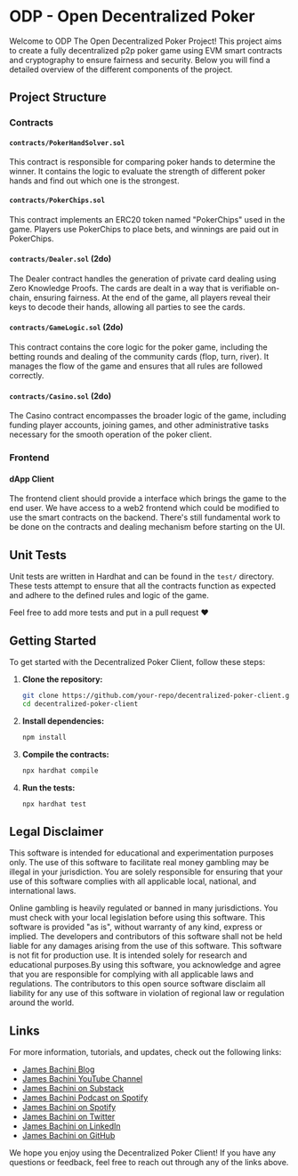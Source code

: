 
# ODP - Open Decentralized Poker

Welcome to ODP The Open Decentralized Poker Project! This project aims to create a fully decentralized p2p poker game using EVM smart contracts and cryptography to ensure fairness and security. Below you will find a detailed overview of the different components of the project.

## Project Structure

### Contracts

#### `contracts/PokerHandSolver.sol`

This contract is responsible for comparing poker hands to determine the winner. It contains the logic to evaluate the strength of different poker hands and find out which one is the strongest.

#### `contracts/PokerChips.sol`

This contract implements an ERC20 token named "PokerChips" used in the game. Players use PokerChips to place bets, and winnings are paid out in PokerChips.

#### `contracts/Dealer.sol` (2do)

The Dealer contract handles the generation of private card dealing using Zero Knowledge Proofs. The cards are dealt in a way that is verifiable on-chain, ensuring fairness. At the end of the game, all players reveal their keys to decode their hands, allowing all parties to see the cards.

#### `contracts/GameLogic.sol` (2do)

This contract contains the core logic for the poker game, including the betting rounds and dealing of the community cards (flop, turn, river). It manages the flow of the game and ensures that all rules are followed correctly.

#### `contracts/Casino.sol` (2do)

The Casino contract encompasses the broader logic of the game, including funding player accounts, joining games, and other administrative tasks necessary for the smooth operation of the poker client.

### Frontend

#### dApp Client

The frontend client should provide a interface which brings the game to the end user. We have access to a web2 frontend which could be modified to use the smart contracts on the backend. There's still fundamental work to be done on the contracts and dealing mechanism before starting on the UI.

## Unit Tests

Unit tests are written in Hardhat and can be found in the `test/` directory. These tests attempt to ensure that all the contracts function as expected and adhere to the defined rules and logic of the game.

Feel free to add more tests and put in a pull request ♥️

## Getting Started

To get started with the Decentralized Poker Client, follow these steps:

1. **Clone the repository:**

    ```bash
    git clone https://github.com/your-repo/decentralized-poker-client.git
    cd decentralized-poker-client
    ```

2. **Install dependencies:**

    ```bash
    npm install
    ```

3. **Compile the contracts:**

    ```bash
    npx hardhat compile
    ```

4. **Run the tests:**

    ```bash
    npx hardhat test
    ```

## Legal Disclaimer
This software is intended for educational and experimentation purposes only. The use of this software to facilitate real money gambling may be illegal in your jurisdiction. You are solely responsible for ensuring that your use of this software complies with all applicable local, national, and international laws.

Online gambling is heavily regulated or banned in many jurisdictions. You must check with your local legislation before using this software. This software is provided "as is", without warranty of any kind, express or implied. The developers and contributors of this software shall not be held liable for any damages arising from the use of this software. This software is not fit for production use. It is intended solely for research and educational purposes.By using this software, you acknowledge and agree that you are responsible for complying with all applicable laws and regulations. The contributors to this open source software disclaim all liability for any use of this software in violation of regional law or regulation around the world.

## Links

For more information, tutorials, and updates, check out the following links:

- [James Bachini Blog](https://jamesbachini.com)
- [James Bachini YouTube Channel](https://www.youtube.com/c/JamesBachini?sub_confirmation=1)
- [James Bachini on Substack](https://bachini.substack.com)
- [James Bachini Podcast on Spotify](https://podcasters.spotify.com/pod/show/jamesbachini)
- [James Bachini on Spotify](https://open.spotify.com/show/2N0D9nvdxoe9rY3jxE4nOZ)
- [James Bachini on Twitter](https://twitter.com/james_bachini)
- [James Bachini on LinkedIn](https://www.linkedin.com/in/james-bachini/)
- [James Bachini on GitHub](https://github.com/jamesbachini)

We hope you enjoy using the Decentralized Poker Client! If you have any questions or feedback, feel free to reach out through any of the links above.
